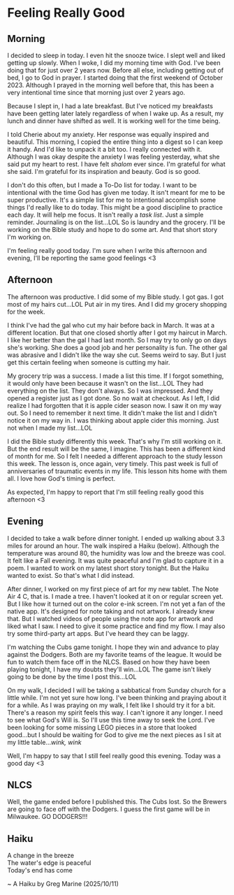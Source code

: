 # Feeling Really Good

## Morning

I decided to sleep in today. I even hit the snooze twice. I slept well and liked getting up slowly. When I woke, I did my morning time with God. I've been doing that for just over 2 years now. Before all else, including getting out of bed, I go to God in prayer. I started doing that the first weekend of October 2023. Although I prayed in the morning well before that, this has been a very intentional time since that morning just over 2 years ago.

Because I slept in, I had a late breakfast. But I've noticed my breakfasts have been getting later lately regardless of when I wake up. As a result, my lunch and dinner have shifted as well. It is working well for the time being.

I told Cherie about my anxiety. Her response was equally inspired and beautiful. This morning, I copied the entire thing into a digest so I can keep it handy. And I'd like to unpack it a bit too. I really connected with it. Although I was okay despite the anxiety I was feeling yesterday, what she said put my heart to rest. I have felt *shalom* ever since. I'm grateful for what she said. I'm grateful for its inspiration and beauty. God is so good.

I don't do this often, but I made a To-Do list for today. I want to be intentional with the time God has given me today. It isn't meant for me to be super productive. It's a simple list for me to intentional accomplish some things I'd really like to do today. This might be a good discipline to practice each day. It will help me focus. It isn't really a *task list*. Just a simple reminder. Journaling is on the list...LOL So is laundry and the grocery. I'll be working on the Bible study and hope to do some art. And that short story I'm working on.

I'm feeling really good today. I'm sure when I write this afternoon and evening, I'll be reporting the same good feelings <3

## Afternoon

The afternoon was productive. I did some of my Bible study. I got gas. I got most of my hairs cut...LOL Put air in my tires. And I did my grocery shopping for the week.

I think I've had the gal who cut my hair before back in March. It was at a different location. But that one closed shortly after I got my haircut in March. I like her better than the gal I had last month. So I may try to only go on days she's working. She does a good job and her personality is fun. The other gal was abrasive and I didn't like the way she cut. Seems weird to say. But I just get this certain feeling when someone is cutting my hair.

My grocery trip was a success. I made a list this time. If I forgot something, it would only have been because it wasn't on the list...LOL They had everything on the list. They don't always. So I was impressed. And they opened a register just as I got done. So no wait at checkout. As I left, I did realize I had forgotten that it is apple cider season now. I saw it on my way out. So I need to remember it next time. It didn't make the list and I didn't notice it on my way in. I was thinking about apple cider this morning. Just not when I made my list...LOL

I did the Bible study differently this week. That's why I'm still working on it. But the end result will be the same, I imagine. This has been a different kind of month for me. So I felt I needed a different approach to the study lesson this week. The lesson is, once again, very timely. This past week is full of anniversaries of traumatic events in my life. This lesson hits home with them all. I love how God's timing is perfect.

As expected, I'm happy to report that I'm still feeling really good this afternoon <3

## Evening

I decided to take a walk before dinner tonight. I ended up walking about 3.3 miles for around an hour. The walk inspired a Haiku (below). Although the temperature was around 80, the humidity was low and the breeze was cool. It felt like a Fall evening. It was quite peaceful and I'm glad to capture it in a poem. I wanted to work on my latest short story tonight. But the Haiku wanted to exist. So that's what I did instead.

After dinner, I worked on my first piece of art for my new tablet. The Note Air 4 C, that is. I made a tree. I haven't looked at it on or regular screen yet. But I like how it turned out on the color e-ink screen. I'm not yet a fan of the native app. It's designed for note taking and not artwork. I already knew that. But I watched videos of people using the note app for artwork and liked what I saw. I need to give it some practice and find my flow. I may also try some third-party art apps. But I've heard they can be laggy.

I'm watching the Cubs game tonight. I hope they win and advance to play against the Dodgers. Both are my favorite teams of the league. It would be fun to watch them face off in the NLCS. Based on how they have been playing tonight, I have my doubts they'll win...LOL The game isn't likely going to be done by the time I post this...LOL

On my walk, I decided I will be taking a sabbatical from Sunday church for a little while. I'm not yet sure how long. I've been thinking and praying about it for a while. As I was praying on my walk, I felt like I should try it for a bit. There's a reason my spirit feels this way. I can't ignore it any longer. I need to see what God's Will is. So I'll use this time away to seek the Lord. I've been looking for some missing LEGO pieces in a store that looked good...but I should be waiting for God to give me the next pieces as I sit at my little table...*wink, wink*

Well, I'm happy to say that I still feel really good this evening. Today was a good day <3

## NLCS

Well, the game ended before I published this. The Cubs lost. So the Brewers are going to face off with the Dodgers. I guess the first game will be in Milwaukee. GO DODGERS!!!

## Haiku

A change in the breeze\
The water's edge is peaceful\
Today's end has come

~ A Haiku by Greg Marine (2025/10/11)